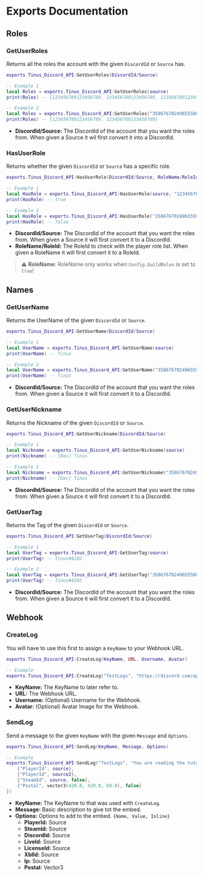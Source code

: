 # Exports Documentation
## Roles
### GetUserRoles
Returns all the roles the account with the given `DiscordId` or `Source` has.
```lua
exports.Tinus_Discord_API:GetUserRoles(DiscordId/Source)

-- Example 1
local Roles = exports.Tinus_Discord_API:GetUserRoles(source)
print(Roles) -- {123456789123456789, 123456789123456789, 123456789123456789, 123456789123456789}

-- Example 2
local Roles = exports.Tinus_Discord_API:GetUserRoles("358676702496555008")
print(Roles) -- {123456789123456789, 123456789123456789}
```
 -  **DiscordId/Source:** The DiscordId of the account that you want the roles from. When given a Source it wil first convert it into a DiscordId.

### HasUserRole
Returns whether the given `DiscordId` or `Source` has a specific role.
```lua
exports.Tinus_Discord_API:HasUserRole(DiscordId/Source, RoleName/RoleId)

-- Example 1
local HasRole = exports.Tinus_Discord_API:HasUserRole(source, "123456789123456789")
print(HasRole) -- true

-- Example 2
local HasRole = exports.Tinus_Discord_API:HasUserRole("358676702496555008", "VIP")
print(HasRole) -- false
```
 -  **DiscordId/Source:** The DiscordId of the account that you want the roles from. When given a Source it will first convert it to a DiscordId.
 - **RoleName/RoleId:** The RoleId to check with the player role list. When given a RoleName it will first convert it to a RoleId.
> :warning: **RoleName**: RoleName only works when `Config.GuildRoles` is set to `true`!

## Names
### GetUserName
Returns the UserName of  the given `DiscordId` or `Source`.
```lua
exports.Tinus_Discord_API:GetUserName(DiscordId/Source)

-- Example 1
local UserName = exports.Tinus_Discord_API:GetUserName(source)
print(UserName) -- Tinus

-- Example 2
local UserName = exports.Tinus_Discord_API:GetUserName("358676702496555008")
print(UserName) -- Tinus 
```
 -  **DiscordId/Source:** The DiscordId of the account that you want the roles from. When given a Source it will first convert it to a DiscordId.
 
### GetUserNickname
Returns the Nickname of  the given `DiscordId` or `Source`.
```lua
exports.Tinus_Discord_API:GetUserNickname(DiscordId/Source)

-- Example 1
local Nickname = exports.Tinus_Discord_API:GetUserNickname(source)
print(Nickname) -- [Dev] Tinus

-- Example 2
local Nickname = exports.Tinus_Discord_API:GetUserNickname("358676702496555008")
print(Nickname) -- [Dev] Tinus
```
 -  **DiscordId/Source:** The DiscordId of the account that you want the roles from. When given a Source it will first convert it to a DiscordId.
 
### GetUserTag
Returns the Tag of  the given `DiscordId` or `Source`.
```lua
exports.Tinus_Discord_API:GetUserTag(DiscordId/Source)

-- Example 1
local UserTag = exports.Tinus_Discord_API:GetUserTag(source)
print(UserTag) -- Tinus#4202

-- Example 2
local UserTag = exports.Tinus_Discord_API:GetUserTag("358676702496555008")
print(UserTag) -- Tinus#4202
```
 -  **DiscordId/Source:** The DiscordId of the account that you want the roles from. When given a Source it will first convert it to a DiscordId.

## Webhook
### CreateLog
You will have to use this first to assign a `KeyName` to your Webhook URL.
```lua
exports.Tinus_Discord_API:CreateLog(KeyName, URL, Username, Avatar)

-- Example
exports.Tinus_Discord_API:CreateLog("TestLogs", "https://discord.com/api/webhooks/*/*", "Join Logs", "https://i.imgur.com/t79yHMq.png")
```

 -  **KeyName:** The KeyName to later refer to.
 -  **URL:** The Webhook URL.
 -  **Username:** (Optional) Username for the Webhook.
 -  **Avatar:** (Optional) Avatar Image for the Webhook.
 
### SendLog
Send a message to the given `KeyName` with the given `Message` and `Options`.
```lua
exports.Tinus_Discord_API:SendLog(KeyName, Message, Options)

-- Example
exports.Tinus_Discord_API:SendLog("TestLogs", "You are reading the tutorial!", {
	{"PlayerId", source},
	{"PlayerId", source2},
	{"SteamId", source, false},
	{"Postal", vector3(420.0, 420.0, 69.0), false}
})
```
 -  **KeyName:** The KeyName to that was used with `CreateLog`.
 -  **Message:** Basic description to give tot the embed.
 -  **Options:** Options to add to the embed. `{Name, Value, Inline}`
	 - **PlayerId:** Source
	 - **SteamId:** Source
	 - **DiscordId:** Source
	 - **LiveId:** Source
	 - **LicenseId:** Source
	 - **XblId:** Source
	 - **Ip:** Source
	 - **Postal:** Vector3